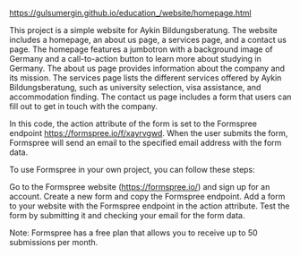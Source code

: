 https://gulsumergin.github.io/education_/website/homepage.html


This project is a simple website for Aykin Bildungsberatung. The website includes a homepage, an about us page, a services page, and a contact us page.
The homepage features a jumbotron with a background image of Germany and a call-to-action button to learn more about studying in Germany. 
The about us page provides information about the company and its mission.
The services page lists the different services offered by Aykin Bildungsberatung, such as university selection, visa assistance, and accommodation finding.
The contact us page includes a form that users can fill out to get in touch with the company.

In this code, the action attribute of the form is set to the Formspree endpoint https://formspree.io/f/xayrvgwd. When the user submits the form, Formspree will send an email to the specified email address with the form data.

To use Formspree in your own project, you can follow these steps:

Go to the Formspree website (https://formspree.io/) and sign up for an account.
Create a new form and copy the Formspree endpoint.
Add a form to your website with the Formspree endpoint in the action attribute.
Test the form by submitting it and checking your email for the form data.

Note: Formspree has a free plan that allows you to receive up to 50 submissions per month. 
